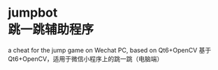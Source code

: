# jumpbot<br/>跳一跳辅助程序
a cheat for the jump game on Wechat PC, based on Qt6+OpenCV
基于Qt6+OpenCV，适用于微信小程序上的跳一跳（电脑端）
